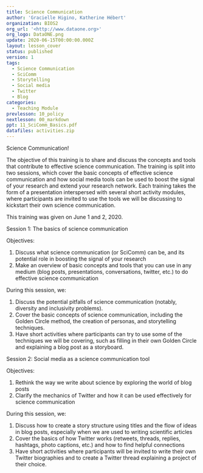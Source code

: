 ```yaml
---
title: Science Communication
author: 'Gracielle Higino, Katherine Hébert'
organization: BIOS2
org_url: '<http://www.dataone.org>'
org_logo: DataONE.png
update: 2020-06-15T00:00:00.000Z
layout: lesson_cover
status: published
version: 1
tags:
  - Science Communication
  - SciComm
  - Storytelling
  - Social media
  - Twitter
  - Blog
categories:
  - Teaching Module
prevlesson: 10_policy
nextlesson: 00_markdown
ppt: 11_SciComm_Basics.pdf
datafiles: activities.zip
---
```


Science Communication!

The objective of this training is to share and discuss the concepts and tools that contribute to effective science communication. The training is split into two sessions, which cover the basic concepts of effective science communication and how social media tools can be used to boost the signal of your research and extend your research network. Each training takes the form of a presentation interspersed with several short activity modules, where participants are invited to use the tools we will be discussing to kickstart their own science communication.

This training was given on June 1 and 2, 2020.

Session 1: The basics of science communication

Objectives:

1. Discuss what science communication (or SciComm) can be, and its potential role in boosting the signal of your research
2. Make an overview of basic concepts and tools that you can use in any medium (blog posts, presentations, conversations, twitter, etc.) to do effective science communication

During this session, we:

1. Discuss the potential pitfalls of science communication (notably, diversity and inclusivity problems).
2. Cover the basic concepts of science communication, including the Golden Circle method, the creation of personas, and storytelling techniques.
3. Have short activities where participants can try to use some of the techniques we will be covering, such as filling in their own Golden Circle and explaining a blog post as a storyboard.

Session 2: Social media as a science communication tool

Objectives:

1. Rethink the way we write about science by exploring the world of blog posts
2. Clarify the mechanics of Twitter and how it can be used effectively for science communication

During this session, we:

1. Discuss how to create a story structure using titles and the flow of ideas in blog posts, especially when we are used to writing scientific articles
2. Cover the basics of how Twitter works (retweets, threads, replies, hashtags, photo captions, etc.) and how to find helpful connections
3. Have short activities where participants will be invited to write their own Twitter biographies and to create a Twitter thread explaining a project of their choice.
